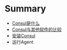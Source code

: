 # Summary

* [Consul是什么](01_what_is_consul.md)
* [Consul与其他软件的比较](02_compare_with_other_software.md)
* [安装Consul](03_install_consul_.md)
* 运行Agent

